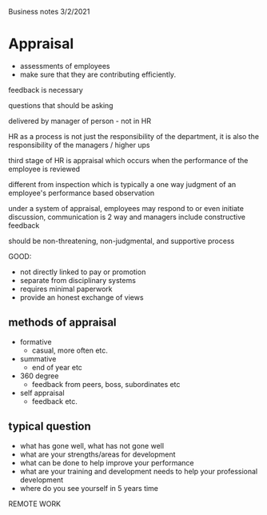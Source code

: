 Business notes 3/2/2021

# Appraisal

 - assessments of employees
 - make sure that they are contributing efficiently.


feedback is necessary


questions that should be asking

delivered by manager of person
	 - not in HR


HR as a process is not just the responsibility of the department, it is also the responsibility of the managers / higher ups

third stage of HR is appraisal which occurs when the performance of the employee is reviewed

different from inspection which is typically a one way judgment of an employee's performance based observation

under a system of appraisal, employees may respond to or even initiate discussion, communication is 2 way and managers include constructive feedback

should be non-threatening, non-judgmental, and supportive process

GOOD:
 - not directly linked to pay or promotion
 - separate from disciplinary systems
 - requires minimal paperwork
 - provide an honest exchange of views


## methods of appraisal
 - formative
	 - casual, more often etc.
 - summative
	 - end of year etc
 - 360 degree
	 - feedback from peers, boss, subordinates etc
 - self appraisal
	 - feedback etc.




## typical question
 - what has gone well, what has not gone well
 - what are your strengths/areas for development
 - what can be done to help improve your performance
 - what are your training and development needs to help your professional development
 - where do you see yourself in 5 years time





REMOTE WORK

